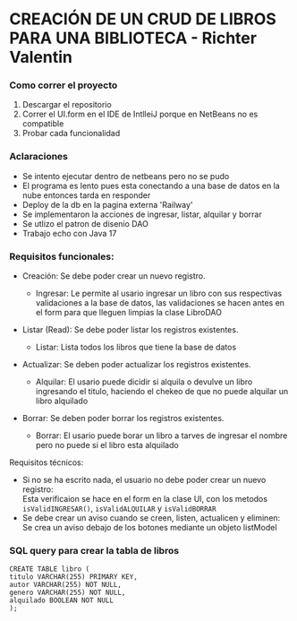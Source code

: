 # CREACIÓN DE UN CRUD DE LIBROS PARA UNA BIBLIOTECA - Richter Valentin

### Como correr el proyecto
1. Descargar el repositorio
2. Correr el UI.form en el IDE de IntlleiJ porque en NetBeans no es compatible
3. Probar cada funcionalidad

### Aclaraciones
- Se intento ejecutar dentro de netbeans pero no se pudo
- El programa es lento pues esta conectando a una base de datos en la nube entonces tarda en responder
- Deploy de la db en la pagina externa 'Railway'
- Se implementaron la acciones de ingresar, listar, alquilar y borrar
- Se utlizo el patron de disenio DAO
- Trabajo echo con Java 17

### Requisitos funcionales:

- Creación: Se debe poder crear un nuevo registro.
  - Ingresar: Le permite al usario ingresar un libro con sus respectivas validaciones
a la base de datos, las validaciones se hacen antes en el form para que lleguen
limpias la clase LibroDAO
  
- Listar (Read): Se debe poder listar los registros existentes.
  - Listar: Lista todos los libros que tiene la base de datos

- Actualizar: Se deben poder actualizar los registros existentes.
  - Alquilar: El usario puede dicidir si alquila o devulve un libro ingresando el titulo,
haciendo el chekeo de que no puede alquilar un libro alquilado

- Borrar: Se deben poder borrar los registros existentes.
  - Borrar: El usario puede borar un libro a tarves de ingresar el nombre pero
no puede si el libro esta alquilado

Requisitos técnicos:

- Si no se ha escrito nada, el usuario no debe poder crear un nuevo registro:  
Esta verificaion se hace en el form en la clase UI, con los metodos ```isValidINGRESAR()```,
```isValidALQUILAR``` y ```isValidBORRAR```
- Se debe crear un aviso cuando se creen, listen, actualicen y eliminen:  
Se crea un aviso debajo de los botones mediante un objeto listModel

### SQL query para crear la tabla de libros
```
CREATE TABLE libro (
titulo VARCHAR(255) PRIMARY KEY,
autor VARCHAR(255) NOT NULL,
genero VARCHAR(255) NOT NULL,
alquilado BOOLEAN NOT NULL
);
```
